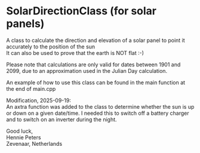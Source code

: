 # SolarDirectionClass (for solar panels)
A class to calculate the direction and elevation of a solar panel to point it accurately to the position of the sun  
It can also be used to prove that the earth is NOT flat :-)
    
Please note that calculations are only valid for dates between 1901 and 2099, due to an approximation used in the Julian Day calculation.   

An example of how to use this class can be found in the main function at the end of main.cpp  

Modification, 2025-09-19:  
An axtra function was added to the class to determine whether the sun is up or down on a given date/time. I needed this to switch off a battery charger and to switch on an inverter during the night.  
  
Good luck,  
Hennie Peters  
Zevenaar, Netherlands
